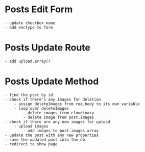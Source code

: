 # Posts Edit Form
	- update checkbox name
	- add enctype to form

# Posts Update Route
	- add upload.array()


# Posts Update Method
	- find the post by id
	- check if there's any images for deletion
		- assign deleteImages from req.body to its own variable
		- loop over deleteImages
			- delete images from cloudinary
			- delete image from post.images
	- check if there are any new images for upload
		- upload images
			- add images to post.images array
	- update the post with any new properties
	- save the updated post into the db
	- redirect to show page

